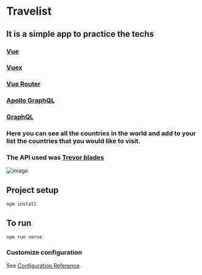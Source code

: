 # Travelist

## It is a simple app to practice the techs
### [Vue](https://vuejs.org/)
### [Vuex](https://vuex.vuejs.org/)
### [Vue Router](https://router.vuejs.org/)
### [Apollo GraphQL](https://www.apollographql.com/)
### [GraphQL](https://graphql.org/)


### Here you can see all the countries in the world and add to your list the countries that you would like to visit.
### The API used was [Trevor blades](https://countries.trevorblades.com/)

![image](https://user-images.githubusercontent.com/82476805/183533245-54828488-50b2-40ed-bbce-f4cfdcbf1825.png)


## Project setup
```
npm install
```
## To run
```
npm run serve
```

### Customize configuration
See [Configuration Reference](https://cli.vuejs.org/config/).
